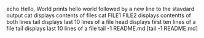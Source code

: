 echo Hello, World prints hello world followed by a new line to the stavdard output
cat displays contents of files
cat FILE1 FILE2 displays contentts of both lines
tail displays last 10 lines of a file
head displays first ten lines of a file
tail displays last 10 lines of a file
tail -1 README.md
[tail -1 README.md]
